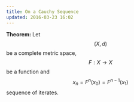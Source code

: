 ```yaml
---
title: On a Cauchy Sequence
updated: 2016-03-23 16:02
---
```



**Theorem:** Let $$(X,d)$$ be a complete metric space, $$F:X\to X$$ be a function and $$x_n=F^n(x_0)=F^{n-1}(x_1)$$ sequence of iterates.
